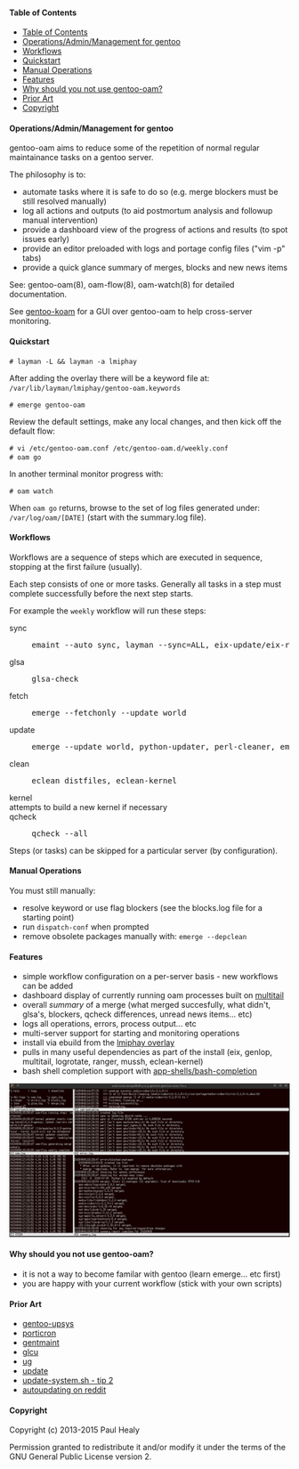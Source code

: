 #### Table of Contents

* [Table of Contents](#table-of-contents)
* [Operations/Admin/Management for gentoo](#operationsadminmanagement-for-gentoo)
* [Workflows](#workflows)
* [Quickstart](#quickstart)
* [Manual Operations](#manual-operations)
* [Features](#features)
* [Why should you not use gentoo-oam?](#why-should-you-not-use-gentoo-oam)
* [Prior Art](#prior-art)
* [Copyright](#copyright)

#### Operations/Admin/Management for gentoo

gentoo-oam aims to reduce some of the repetition of normal regular maintainance tasks on a gentoo server.

The philosophy is to:
+ automate tasks where it is safe to do so (e.g. merge blockers must be still resolved manually)
+ log all actions and outputs (to aid postmortum analysis and followup manual intervention)
+ provide a dashboard view of the progress of actions and results (to spot issues early)
+ provide an editor preloaded with logs and portage config files ("vim -p" tabs)
+ provide a quick glance summary of merges, blocks and new news items

See: gentoo-oam(8), oam-flow(8), oam-watch(8) for detailed documentation.

See [gentoo-koam](https://github.com/lmiphay/gentoo-koam) for a GUI over gentoo-oam to help cross-server monitoring.

#### Quickstart

```
# layman -L && layman -a lmiphay
```

After adding the overlay there will be a keyword file at: `/var/lib/layman/lmiphay/gentoo-oam.keywords`

```
# emerge gentoo-oam
```

Review the default settings, make any local changes, and then kick off the default flow:

```
# vi /etc/gentoo-oam.conf /etc/gentoo-oam.d/weekly.conf
# oam go
```

In another terminal monitor progress with:

```
# oam watch
```

When `oam go` returns, browse to the set of log files generated under:
`/var/log/oam/[DATE]` (start with the summary.log file).

#### Workflows

Workflows are a sequence of steps which are executed in sequence, stopping
at the first failure (usually).

Each step consists of one or more tasks. Generally all tasks in a step must
complete successfully before the next step starts.

For example the `weekly` workflow will run these steps:

<dl>
<dt>sync  </dt> <dd><pre>emaint --auto sync, layman --sync=ALL, eix-update/eix-remote</pre></dd>
<dt>glsa  </dt> <dd><pre>glsa-check</pre></dd>
<dt>fetch </dt> <dd><pre>emerge --fetchonly --update world</pre></dd>
<dt>update</dt> <dd><pre>emerge --update world, python-updater, perl-cleaner, emerge @preserved-rebuild</pre></dd>
<dt>clean </dt> <dd><pre>eclean distfiles, eclean-kernel</pre></dd>
<dt>kernel</dt> attempts to build a new kernel if necessary
<dt>qcheck</dt> <dd><pre>qcheck --all</pre></dd>
<dl>

Steps (or tasks) can be skipped for a particular server (by configuration).

#### Manual Operations

You must still manually:

+ resolve keyword or use flag blockers (see the blocks.log file for a starting point)
+ run `dispatch-conf` when prompted
+ remove obsolete packages manually with: `emerge --depclean`

#### Features

* simple workflow configuration on a per-server basis - new workflows can be added
* dashboard display of currently running oam processes built on [multitail](https://www.vanheusden.com/multitail/)
* overall _summary_ of a merge (what merged succesfully, what didn't, glsa's, blockers, qcheck differences, unread news items... etc)
* logs all operations, errors, process output... etc
* multi-server support for starting and monitoring operations
* install via ebuild from the [lmiphay overlay](https://gitweb.gentoo.org/user/lmiphay.git/about/)
* pulls in many useful dependencies as part of the install (eix, genlop, multitail, logrotate, ranger, mussh, eclean-kernel)
* bash shell completion support with [app-shells/bash-completion](http://bash-completion.alioth.debian.org/)

![oam-watch](screenshots/oam-watch4.png?raw=true "oam-watch sample")

#### Why should you not use gentoo-oam?

* it is not a way to become familar with gentoo (learn emerge... etc first)
* you are happy with your current workflow (stick with your own scripts)

#### Prior Art

* [gentoo-upsys](https://github.com/Krishath/gentoo-upsys)
* [porticron](https://github.com/gentoo/porticron)
* [gentmaint](http://gentmaint.sourceforge.net/)
* [glcu](http://www.panhorst.com/glcu/)
* [ug](https://github.com/sidusnare/ug)
* [update](http://weaver.gentooexperimental.org/update.html)
* [update-system.sh - tip 2](http://gentoovps.net/gentoo-portage-tips/)
* [autoupdating on reddit](https://www.reddit.com/r/Gentoo/comments/3w2od1/update_gentoo_autoupdating/)

#### Copyright

Copyright (c) 2013-2015 Paul Healy

Permission granted to redistribute it and/or modify it under the terms of the
GNU General Public License version 2.
